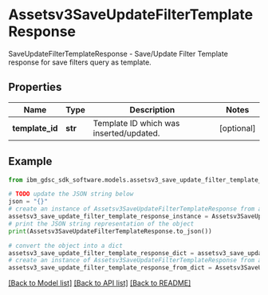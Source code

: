 # Assetsv3SaveUpdateFilterTemplateResponse

SaveUpdateFilterTemplateResponse - Save/Update Filter Template response for save filters query as template.

## Properties

Name | Type | Description | Notes
------------ | ------------- | ------------- | -------------
**template_id** | **str** | Template ID which was inserted/updated. | [optional] 

## Example

```python
from ibm_gdsc_sdk_software.models.assetsv3_save_update_filter_template_response import Assetsv3SaveUpdateFilterTemplateResponse

# TODO update the JSON string below
json = "{}"
# create an instance of Assetsv3SaveUpdateFilterTemplateResponse from a JSON string
assetsv3_save_update_filter_template_response_instance = Assetsv3SaveUpdateFilterTemplateResponse.from_json(json)
# print the JSON string representation of the object
print(Assetsv3SaveUpdateFilterTemplateResponse.to_json())

# convert the object into a dict
assetsv3_save_update_filter_template_response_dict = assetsv3_save_update_filter_template_response_instance.to_dict()
# create an instance of Assetsv3SaveUpdateFilterTemplateResponse from a dict
assetsv3_save_update_filter_template_response_from_dict = Assetsv3SaveUpdateFilterTemplateResponse.from_dict(assetsv3_save_update_filter_template_response_dict)
```
[[Back to Model list]](../README.md#documentation-for-models) [[Back to API list]](../README.md#documentation-for-api-endpoints) [[Back to README]](../README.md)


